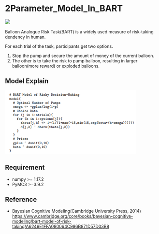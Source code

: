 # 2Parameter_Model_In_BART

![](https://www.researchgate.net/profile/Jennifer_Read3/publication/11298714/figure/fig1/AS:349393577365506@1460313328128/Diagram-of-the-Balloon-Analogue-Risk-Task.png)

Balloon Analogue Risk Task(BART) is a widely used measure of risk-taking dendency in human.

For each trial of the task, participants get two options.

1. Stop the pump and secure the amount of money of the current balloon.
2. The other is to take the risk to pump balloon, resulting in larger balloon(more reward) or exploded balloons.  

## Model Explain

![](./Model_Pseudo.PNG)

## Requirement

- numpy >= 1.17.2
- PyMC3 >=3.9.2


## Reference
- Bayesian Cognitive Modeling(Cambridge University Press, 2014) 
https://www.cambridge.org/core/books/bayesian-cognitive-modeling/bart-model-of-risk-taking/A6249E1FFA080064C986B871D57D03B8
